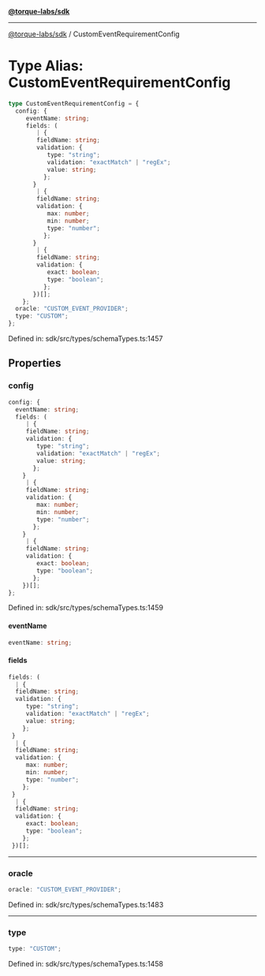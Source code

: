 [**@torque-labs/sdk**](../README.md)

***

[@torque-labs/sdk](../README.md) / CustomEventRequirementConfig

# Type Alias: CustomEventRequirementConfig

```ts
type CustomEventRequirementConfig = {
  config: {
     eventName: string;
     fields: (
        | {
        fieldName: string;
        validation: {
           type: "string";
           validation: "exactMatch" | "regEx";
           value: string;
          };
       }
        | {
        fieldName: string;
        validation: {
           max: number;
           min: number;
           type: "number";
          };
       }
        | {
        fieldName: string;
        validation: {
           exact: boolean;
           type: "boolean";
          };
       })[];
    };
  oracle: "CUSTOM_EVENT_PROVIDER";
  type: "CUSTOM";
};
```

Defined in: sdk/src/types/schemaTypes.ts:1457

## Properties

### config

```ts
config: {
  eventName: string;
  fields: (
     | {
     fieldName: string;
     validation: {
        type: "string";
        validation: "exactMatch" | "regEx";
        value: string;
       };
    }
     | {
     fieldName: string;
     validation: {
        max: number;
        min: number;
        type: "number";
       };
    }
     | {
     fieldName: string;
     validation: {
        exact: boolean;
        type: "boolean";
       };
    })[];
};
```

Defined in: sdk/src/types/schemaTypes.ts:1459

#### eventName

```ts
eventName: string;
```

#### fields

```ts
fields: (
  | {
  fieldName: string;
  validation: {
     type: "string";
     validation: "exactMatch" | "regEx";
     value: string;
    };
 }
  | {
  fieldName: string;
  validation: {
     max: number;
     min: number;
     type: "number";
    };
 }
  | {
  fieldName: string;
  validation: {
     exact: boolean;
     type: "boolean";
    };
 })[];
```

***

### oracle

```ts
oracle: "CUSTOM_EVENT_PROVIDER";
```

Defined in: sdk/src/types/schemaTypes.ts:1483

***

### type

```ts
type: "CUSTOM";
```

Defined in: sdk/src/types/schemaTypes.ts:1458
